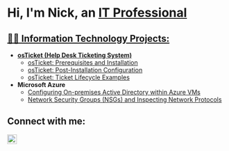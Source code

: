 <h1>Hi, I'm Nick, an <a href="https://www.linkedin.com/in/nick-carrano-24b108214">IT Professional</h1>

<h2>👨‍💻 Information Technology Projects:</h2>

- <b>osTicket (Help Desk Ticketing System)</b>
  - [osTicket: Prerequisites and Installation](https://github.com/NickCarrano/osticket-prereqs)
  - [osTicket: Post-Installation Configuration](https://github.com/NickCarrano/post-install-config)
  - [osTicket: Ticket Lifecycle Examples](https://github.com/NickCarrano/ticket-lifestyle)
- <b>Microsoft Azure</b>
  - [Configuring On-premises Active Directory within Azure VMs](https://github.com/joshmadakorcc/configure-ad)
  - [Network Security Groups (NSGs) and Inspecting Network Protocols](https://github.com/joshmadakorcc/azure-network-protocols)

<h2>Connect with me:</h2>

[<img align="left" alt="Josh | LinkedIn" width="22px" src="https://cdn.jsdelivr.net/npm/simple-icons@v3/icons/linkedin.svg" />][linkedin]

[linkedin]: https://linkedin.com/in/nick-carrano-24b108214
